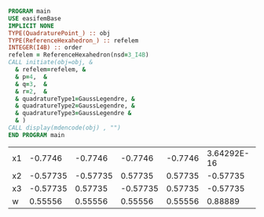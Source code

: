 ```fortran
PROGRAM main
USE easifemBase
IMPLICIT NONE
TYPE(QuadraturePoint_) :: obj
TYPE(ReferenceHexahedron_) :: refelem
INTEGER(I4B) :: order
refelem = ReferenceHexahedron(nsd=3_I4B)
CALL initiate(obj=obj, &
  & refelem=refelem, &
  & p=4,  &
  & q=3,  &
  & r=2,  &
  & quadratureType1=GaussLegendre, &
  & quadratureType2=GaussLegendre, &
  & quadratureType3=GaussLegendre &
  & )
CALL display(mdencode(obj) , "")
END PROGRAM main
```

|  |   |  |  |  |  |  |  |  |  |  |  |  |
| --- |  --- |  --- |  --- |  --- |  --- |  --- |  --- |  --- |  --- |  --- |  --- |  --- |
| x1 | -0.7746 | -0.7746 | -0.7746 | -0.7746 | 3.64292E-16 | 3.46945E-16 | 3.46945E-16 | 3.88578E-16 | 0.7746 | 0.7746 | 0.7746 | 0.7746 |
| x2 | -0.57735 | -0.57735 | 0.57735 | 0.57735 | -0.57735 | -0.57735 | 0.57735 | 0.57735 | -0.57735 | -0.57735 | 0.57735 | 0.57735 |
| x3 | -0.57735 | 0.57735 | -0.57735 | 0.57735 | -0.57735 | 0.57735 | -0.57735 | 0.57735 | -0.57735 | 0.57735 | -0.57735 | 0.57735 |
| w | 0.55556 | 0.55556 | 0.55556 | 0.55556 | 0.88889 | 0.88889 | 0.88889 | 0.88889 | 0.55556 | 0.55556 | 0.55556 | 0.55556 |
